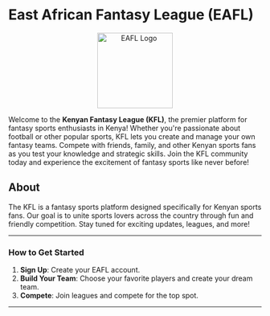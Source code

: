 # East African Fantasy League (EAFL)

<div align="center">
  <img src="https://ssl.gstatic.com/onebox/media/sports/logos/-1Niwpcf1ltBk_KrB1iMQw_64x64.png" alt="EAFL Logo" width="150" />
</div>

Welcome to the **Kenyan Fantasy League (KFL)**, the premier platform for fantasy sports enthusiasts in Kenya! Whether you're passionate about football or other popular sports, KFL lets you create and manage your own fantasy teams.
Compete with friends, family, and other Kenyan sports fans as you test your knowledge and strategic skills. Join the KFL community today and experience the excitement of fantasy sports like never before!

## About
The KFL is a fantasy sports platform designed specifically for Kenyan sports fans. Our goal is to unite sports lovers across the country through fun and friendly competition. Stay tuned for exciting updates, leagues, and more!

---

### **How to Get Started**
1. **Sign Up**: Create your EAFL account.
2. **Build Your Team**: Choose your favorite players and create your dream team.
3. **Compete**: Join leagues and compete for the top spot.

---
